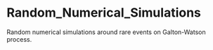 # Random_Numerical_Simulations
Random numerical simulations around rare events on Galton-Watson process. 
